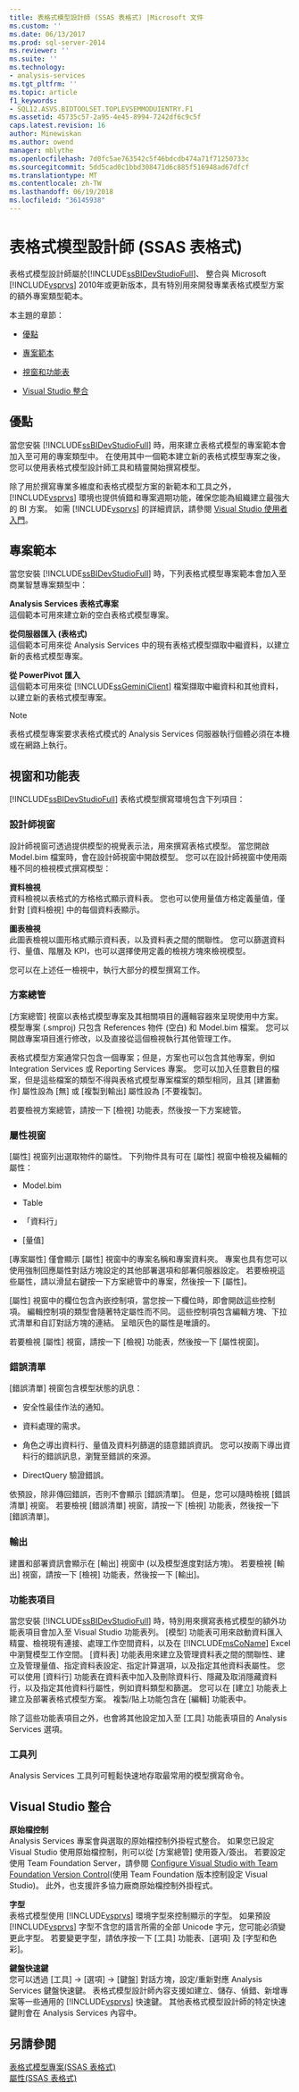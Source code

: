 ```yaml
---
title: 表格式模型設計師 (SSAS 表格式) |Microsoft 文件
ms.custom: ''
ms.date: 06/13/2017
ms.prod: sql-server-2014
ms.reviewer: ''
ms.suite: ''
ms.technology:
- analysis-services
ms.tgt_pltfrm: ''
ms.topic: article
f1_keywords:
- SQL12.ASVS.BIDTOOLSET.TOPLEVSEMMODUIENTRY.F1
ms.assetid: 45735c57-2a95-4e45-8994-7242df6c9c5f
caps.latest.revision: 16
author: Minewiskan
ms.author: owend
manager: mblythe
ms.openlocfilehash: 7d0fc5ae763542c5f46bdcdb474a71f71250733c
ms.sourcegitcommit: 5dd5cad0c1bbd308471d6c885f516948ad67dfcf
ms.translationtype: MT
ms.contentlocale: zh-TW
ms.lasthandoff: 06/19/2018
ms.locfileid: "36145938"
---
```

# <a name="tabular-model-designer-ssas-tabular"></a>表格式模型設計師 (SSAS 表格式)
  表格式模型設計師屬於[!INCLUDE[ssBIDevStudioFull](../includes/ssbidevstudiofull-md.md)]、 整合與 Microsoft [!INCLUDE[vsprvs](../includes/vsprvs-md.md)] 2010年或更新版本，具有特別用來開發專業表格式模型方案的額外專案類型範本。  
  
 本主題的章節：  
  
-   [優點](#bkmk_benefits)  
  
-   [專案範本](#bkmk_proj_temp)  
  
-   [視窗和功能表](#bkmk_wind_men)  
  
-   [Visual Studio 整合](#bkmk_vsint)  
  
##  <a name="bkmk_benefits"></a> 優點  
 當您安裝 [!INCLUDE[ssBIDevStudioFull](../includes/ssbidevstudiofull-md.md)] 時，用來建立表格式模型的專案範本會加入至可用的專案類型中。 在使用其中一個範本建立新的表格式模型專案之後，您可以使用表格式模型設計師工具和精靈開始撰寫模型。  
  
 除了用於撰寫專業多維度和表格式模型方案的新範本和工具之外，[!INCLUDE[vsprvs](../includes/vsprvs-md.md)] 環境也提供偵錯和專案週期功能，確保您能為組織建立最強大的 BI 方案。 如需 [!INCLUDE[vsprvs](../includes/vsprvs-md.md)] 的詳細資訊，請參閱 [Visual Studio 使用者入門](http://go.microsoft.com/fwlink/?LinkId=206389)。  
  
##  <a name="bkmk_proj_temp"></a> 專案範本  
 當您安裝 [!INCLUDE[ssBIDevStudioFull](../includes/ssbidevstudiofull-md.md)] 時，下列表格式模型專案範本會加入至商業智慧專案類型中：  
  
 **Analysis Services 表格式專案**  
 這個範本可用來建立新的空白表格式模型專案。  
  
 **從伺服器匯入 (表格式)**  
 這個範本可用來從 Analysis Services 中的現有表格式模型擷取中繼資料，以建立新的表格式模型專案。  
  
 **從 PowerPivot 匯入**  
 這個範本可用來從 [!INCLUDE[ssGeminiClient](../includes/ssgeminiclient-md.md)] 檔案擷取中繼資料和其他資料，以建立新的表格式模型專案。  
  
> [!NOTE]  
>  表格式模型專案要求表格式模式的 Analysis Services 伺服器執行個體必須在本機或在網路上執行。  
  
##  <a name="bkmk_wind_men"></a> 視窗和功能表  
 [!INCLUDE[ssBIDevStudioFull](../includes/ssbidevstudiofull-md.md)] 表格式模型撰寫環境包含下列項目：  
  
### <a name="designer-window"></a>設計師視窗  
 設計師視窗可透過提供模型的視覺表示法，用來撰寫表格式模型。 當您開啟 Model.bim 檔案時，會在設計師視窗中開啟模型。 您可以在設計師視窗中使用兩種不同的檢視模式撰寫模型：  
  
 **資料檢視**  
 資料檢視以表格式的方格格式顯示資料表。 您也可以使用量值方格定義量值，僅針對 [資料檢視] 中的每個資料表顯示。  
  
 **圖表檢視**  
 此圖表檢視以圖形格式顯示資料表，以及資料表之間的關聯性。 您可以篩選資料行、量值、階層及 KPI，也可以選擇使用定義的檢視方塊來檢視模型。  
  
 您可以在上述任一檢視中，執行大部分的模型撰寫工作。  
  
### <a name="solution-explorer"></a>方案總管  
 [方案總管] 視窗以表格式模型專案及其相關項目的邏輯容器來呈現使用中方案。 模型專案 (.smproj) 只包含 References 物件 (空白) 和 Model.bim 檔案。 您可以開啟專案項目進行修改，以及直接從這個檢視執行其他管理工作。  
  
 表格式模型方案通常只包含一個專案；但是，方案也可以包含其他專案，例如 Integration Services 或 Reporting Services 專案。 您可以加入任意數目的檔案，但是這些檔案的類型不得與表格式模型專案檔案的類型相同，且其 [建置動作] 屬性設為 [無] 或 [複製到輸出] 屬性設為 [不要複製]。  
  
 若要檢視方案總管，請按一下 [檢視] 功能表，然後按一下方案總管。  
  
### <a name="properties-window"></a>屬性視窗  
 [屬性] 視窗列出選取物件的屬性。 下列物件具有可在 [屬性] 視窗中檢視及編輯的屬性：  
  
-   Model.bim  
  
-   Table  
  
-   「資料行」  
  
-   [量值]  
  
 [專案屬性] 僅會顯示 [屬性] 視窗中的專案名稱和專案資料夾。 專案也具有您可以使用強制回應屬性對話方塊設定的其他部署選項和部署伺服器設定。 若要檢視這些屬性，請以滑鼠右鍵按一下方案總管中的專案，然後按一下 [屬性]。  
  
 [屬性] 視窗中的欄位包含內嵌控制項，當您按一下欄位時，即會開啟這些控制項。 編輯控制項的類型會隨著特定屬性而不同。 這些控制項包含編輯方塊、下拉式清單和自訂對話方塊的連結。 呈暗灰色的屬性是唯讀的。  
  
 若要檢視 [屬性] 視窗，請按一下 [檢視] 功能表，然後按一下 [屬性視窗]。  
  
### <a name="error-list"></a>錯誤清單  
 [錯誤清單] 視窗包含模型狀態的訊息：  
  
-   安全性最佳作法的通知。  
  
-   資料處理的需求。  
  
-   角色之導出資料行、量值及資料列篩選的語意錯誤資訊。 您可以按兩下導出資料行的錯誤訊息，瀏覽至錯誤的來源。  
  
-   DirectQuery 驗證錯誤。  
  
 依預設，除非傳回錯誤，否則不會顯示 [錯誤清單]。 但是，您可以隨時檢視 [錯誤清單] 視窗。 若要檢視 [錯誤清單] 視窗，請按一下 [檢視] 功能表，然後按一下 [錯誤清單]。  
  
### <a name="output"></a>輸出  
 建置和部署資訊會顯示在 [輸出] 視窗中 (以及模型進度對話方塊)。 若要檢視 [輸出] 視窗，請按一下 [檢視] 功能表，然後按一下 [輸出]。  
  
### <a name="menu-items"></a>功能表項目  
 當您安裝 [!INCLUDE[ssBIDevStudioFull](../includes/ssbidevstudiofull-md.md)] 時，特別用來撰寫表格式模型的額外功能表項目會加入至 Visual Studio 功能表列。 [模型] 功能表可用來啟動資料匯入精靈、檢視現有連接、處理工作空間資料，以及在 [!INCLUDE[msCoName](../includes/msconame-md.md)] Excel 中瀏覽模型工作空間。 [資料表] 功能表用來建立及管理資料表之間的關聯性、建立及管理量值、指定資料表設定、指定計算選項，以及指定其他資料表屬性。 您可以使用 [資料行] 功能表在資料表中加入及刪除資料行、隱藏及取消隱藏資料行，以及指定其他資料行屬性，例如資料類型和篩選。 您可以在 [建立] 功能表上建立及部署表格式模型方案。 複製/貼上功能包含在 [編輯] 功能表中。  
  
 除了這些功能表項目之外，也會將其他設定加入至 [工具] 功能表項目的 Analysis Services 選項。  
  
### <a name="toolbar"></a>工具列  
 Analysis Services 工具列可輕鬆快速地存取最常用的模型撰寫命令。  
  
##  <a name="bkmk_vsint"></a> Visual Studio 整合  
 **原始檔控制**  
 Analysis Services 專案會與選取的原始檔控制外掛程式整合。 如果您已設定 Visual Studio 使用原始檔控制，則可以從 [方案總管] 使用簽入/簽出。 若要設定使用 Team Foundation Server，請參閱 [Configure Visual Studio with Team Foundation Version Control](http://msdn.microsoft.com/library/ms253064.aspx)(使用 Team Foundation 版本控制設定 Visual Studio)。 此外，也支援許多協力廠商原始檔控制外掛程式。  
  
 **字型**  
 表格式模型使用 [!INCLUDE[vsprvs](../includes/vsprvs-md.md)] 環境字型來控制顯示的字型。 如果預設 [!INCLUDE[vsprvs](../includes/vsprvs-md.md)] 字型不含您的語言所需的全部 Unicode 字元，您可能必須變更此字型。 若要變更字型，請依序按一下 [工具] 功能表、[選項] 及 [字型和色彩]。  
  
 **鍵盤快速鍵**  
 您可以透過 [工具] -> [選項] -> [鍵盤] 對話方塊，設定/重新對應 Analysis Services 鍵盤快速鍵。 表格式模型設計師內容支援如建立、儲存、偵錯、新增專案等一些通用的 [!INCLUDE[vsprvs](../includes/vsprvs-md.md)] 快速鍵。 其他表格式模型設計師的特定快速鍵則會在 Analysis Services 內容中。  
  
## <a name="see-also"></a>另請參閱  
 [表格式模型專案&#40;SSAS 表格式&#41;](tabular-models/tabular-model-projects-ssas-tabular.md)   
 [屬性&#40;SSAS 表格式&#41;](tabular-models/properties-ssas-tabular.md)  
  
  